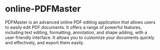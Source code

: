 # online-PDFMaster
PDFMaster is an advanced online PDF editing application that allows users to easily edit PDF documents. It offers a range of powerful features, including text editing, formatting, annotation, and shape adding, with a user-friendly interface. It allows you to customize your documents quickly and effectively, and export them easily.
